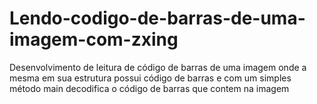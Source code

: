 # Lendo-codigo-de-barras-de-uma-imagem-com-zxing
Desenvolvimento de leitura de código de barras de uma imagem onde a mesma em sua estrutura possui código de barras e com um simples método  main decodifica o código de barras que contem na imagem
